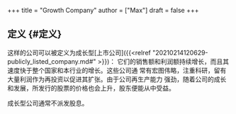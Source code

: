 +++
title = "Growth Company"
author = ["Max"]
draft = false
+++

## 定义 {#定义}

这样的公司可以被定义为成长型[上市公司]({{<relref "20210214120629-publicly_listed_company.md#" >}})：
它们的销售额和利润额持续增长，而且其速度快于整个国家和本行业的增长。这些公司通
常有宏图伟略，注重科研，留有大量利润作为再投资以促进其扩张。由于公司再生产能力
强劲，随着公司的成长和发展，所发行的股票的价格也会上升，股东便能从中受益。

成长型公司通常不派发股息。
